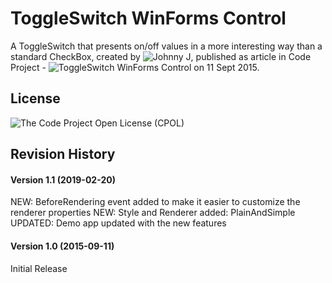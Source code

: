 # ToggleSwitch WinForms Control
A ToggleSwitch that presents on/off values in a more interesting way than a standard CheckBox, created by ![Johnny J](https://www.codeproject.com/script/Membership/View.aspx?mid=926948), published as article in Code Project - ![ToggleSwitch WinForms Control](https://www.codeproject.com/Articles/1029499/ToggleSwitch-Winforms-Control) on 11 Sept 2015.

## License

![The Code Project Open License (CPOL)](LICENSE)


## Revision History

#### Version 1.1 (2019-02-20)
NEW: BeforeRendering event added to make it easier to customize the renderer properties
NEW: Style and Renderer added: PlainAndSimple
UPDATED: Demo app updated with the new features


#### Version 1.0 (2015-09-11)
Initial Release
